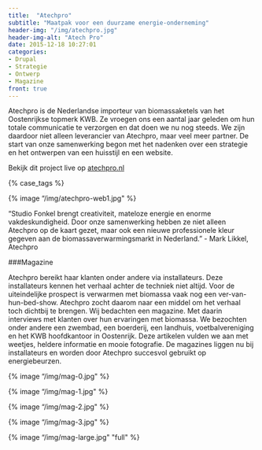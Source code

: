 ```yaml
---
title:  "Atechpro"
subtitle: "Maatpak voor een duurzame energie-onderneming"
header-img: "/img/atechpro.jpg"
header-img-alt: "Atech Pro"
date: 2015-12-18 10:27:01
categories: 
- Drupal 
- Strategie
- Ontwerp
- Magazine
front: true
---
```


Atechpro is de Nederlandse importeur van biomassaketels van het Oostenrijkse topmerk KWB. Ze vroegen ons een aantal jaar geleden om hun totale communicatie te verzorgen en dat doen we nu nog steeds. We zijn daardoor niet alleen leverancier van Atechpro, maar veel meer partner. De start van onze samenwerking begon met het nadenken over een strategie en het ontwerpen van een huisstijl en een website.

Bekijk dit project live op <a href="http://atechpro.nl/" target="_blank">atechpro.nl</a>

{% case_tags %}

{% image “/img/atechpro-web1.jpg" %}

“Studio Fonkel brengt creativiteit, mateloze energie en enorme vakdeskundigheid. Door onze samenwerking hebben ze niet alleen Atechpro op de kaart gezet, maar ook een nieuwe professionele kleur gegeven aan de biomassaverwarmingsmarkt in Nederland.” - Mark Likkel, Atechpro

###Magazine

Atechpro bereikt haar klanten onder andere via installateurs. Deze installateurs kennen het verhaal achter de techniek niet altijd. Voor de uiteindelijke prospect is verwarmen met biomassa vaak nog een ver-van-hun-bed-show. Atechpro zocht daarom naar een middel om het verhaal toch dichtbij te brengen. Wij bedachten een magazine. Met daarin interviews met klanten over hun ervaringen met biomassa. We bezochten onder andere een zwembad, een boerderij, een landhuis, voetbalvereniging en het KWB hoofdkantoor in Oostenrijk. Deze artikelen vulden we aan met weetjes, heldere informatie en mooie fotografie. De magazines liggen nu bij installateurs en worden door Atechpro succesvol gebruikt op energiebeurzen.

{% image “/img/mag-0.jpg" %}

{% image “/img/mag-1.jpg" %}

{% image “/img/mag-2.jpg" %}

{% image “/img/mag-3.jpg" %}

{% image “/img/mag-large.jpg" "full" %}
